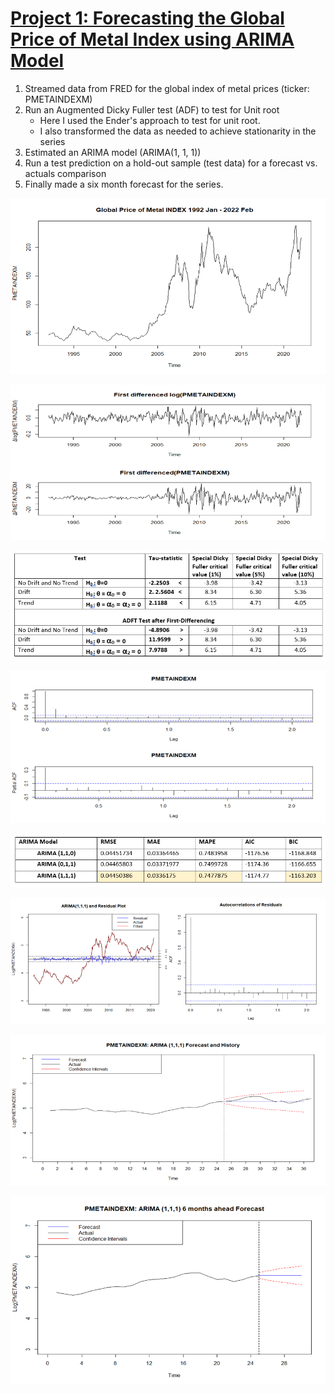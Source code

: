 # [**Project 1: Forecasting the Global Price of Metal Index using ARIMA Model**](https://github.com/SamuelTesfamariam/Metal-Price-Index-Forecast)
1. Streamed data from FRED for the global index of metal prices (ticker: PMETAINDEXM)
2. Run an Augmented Dicky Fuller test (ADF) to test for Unit root
    - Here I used the Ender's approach to test for unit root.
    - I also transformed the data as needed to achieve stationarity in the series
3. Estimated an ARIMA model (ARIMA(1, 1, 1))
4. Run a test prediction on a hold-out sample (test data) for a forecast vs. actuals comparison
5. Finally made a six month forecast for the series.

![](https://github.com/SamuelTesfamariam/Samuel_Portfolio/blob/main/Images/Plot%20of%20the%20series.png)

![](/Images/Series%20transformation.png)

![](/Images/ADF%20Test%20results.PNG)

![](/Images/ACF_PACF%20plot.png)

![](/Images/Models%20comparison.PNG)

![](/Images/estimated%20model%20fit%20and%20residuals.png)

![](/Images/forecast%20vs%20actuals.png)

![](/Images/6%20month%20forecast.png)

